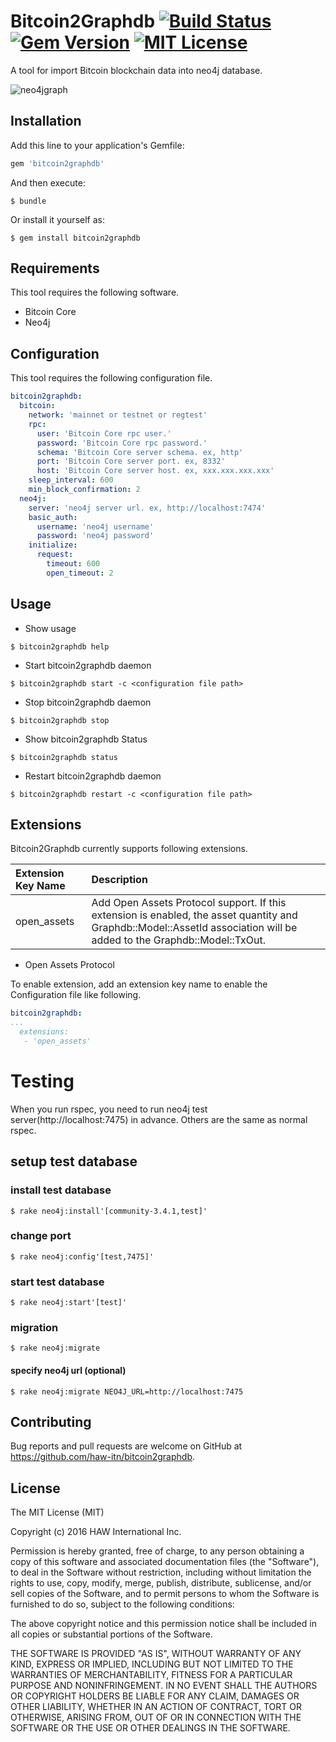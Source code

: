 # Bitcoin2Graphdb [![Build Status](https://travis-ci.org/haw-itn/bitcoin2graphdb.svg?branch=master)](https://travis-ci.org/haw-itn/bitcoin2graphdb) [![Gem Version](https://badge.fury.io/rb/bitcoin2graphdb.svg)](https://badge.fury.io/rb/bitcoin2graphdb) [![MIT License](http://img.shields.io/badge/license-MIT-blue.svg?style=flat)](LICENSE)

A tool for import Bitcoin blockchain data into neo4j database.

![neo4jgraph](https://raw.githubusercontent.com/wiki/haw-itn/bitcoin2graphdb/images/graph.png)

## Installation

Add this line to your application's Gemfile:

```ruby
gem 'bitcoin2graphdb'
```

And then execute:

    $ bundle

Or install it yourself as:

    $ gem install bitcoin2graphdb

## Requirements

This tool requires the following software.

* Bitcoin Core
* Neo4j

## Configuration

This tool requires the following configuration file.

```yaml
bitcoin2graphdb:
  bitcoin:
    network: 'mainnet or testnet or regtest'
    rpc:
      user: 'Bitcoin Core rpc user.'
      password: 'Bitcoin Core rpc password.'
      schema: 'Bitcoin Core server schema. ex, http'
      port: 'Bitcoin Core server port. ex, 8332'
      host: 'Bitcoin Core server host. ex, xxx.xxx.xxx.xxx'
    sleep_interval: 600
    min_block_confirmation: 2
  neo4j:
    server: 'neo4j server url. ex, http://localhost:7474'
    basic_auth:
      username: 'neo4j username'
      password: 'neo4j password'
    initialize:
      request:
        timeout: 600
        open_timeout: 2
```

## Usage

* Show usage
```
$ bitcoin2graphdb help
```

* Start bitcoin2graphdb daemon
```
$ bitcoin2graphdb start -c <configuration file path>
```

* Stop bitcoin2graphdb daemon
```
$ bitcoin2graphdb stop
```

* Show bitcoin2graphdb Status
```
$ bitcoin2graphdb status
```

* Restart bitcoin2graphdb daemon
```
$ bitcoin2graphdb restart -c <configuration file path>
```

## Extensions

Bitcoin2Graphdb currently supports following extensions.

|Extension Key Name|Description|
|:-----------|:------------|
|open_assets| Add Open Assets Protocol support. If this extension is enabled, the asset quantity and Graphdb::Model::AssetId association will be added to the Graphdb::Model::TxOut.|
* Open Assets Protocol

To enable extension, add an extension key name to enable the Configuration file like following.

```yaml
bitcoin2graphdb:
...
  extensions:
   - 'open_assets'
```

# Testing

When you run rspec, you need to run neo4j test server(http://localhost:7475) in advance.
Others are the same as normal rspec.

## setup test database

### install test database

```
$ rake neo4j:install'[community-3.4.1,test]'
```

### change port

```
$ rake neo4j:config'[test,7475]'
```

### start test database

```
$ rake neo4j:start'[test]'
```

### migration
```
$ rake neo4j:migrate
```

#### specify neo4j url (optional)
```
$ rake neo4j:migrate NEO4J_URL=http://localhost:7475
```

## Contributing

Bug reports and pull requests are welcome on GitHub at https://github.com/haw-itn/bitcoin2graphdb.

## License

The MIT License (MIT)

Copyright (c) 2016 HAW International Inc.

Permission is hereby granted, free of charge, to any person obtaining a copy
of this software and associated documentation files (the "Software"), to deal
in the Software without restriction, including without limitation the rights
to use, copy, modify, merge, publish, distribute, sublicense, and/or sell
copies of the Software, and to permit persons to whom the Software is
furnished to do so, subject to the following conditions:

The above copyright notice and this permission notice shall be included in all
copies or substantial portions of the Software.

THE SOFTWARE IS PROVIDED "AS IS", WITHOUT WARRANTY OF ANY KIND, EXPRESS OR
IMPLIED, INCLUDING BUT NOT LIMITED TO THE WARRANTIES OF MERCHANTABILITY,
FITNESS FOR A PARTICULAR PURPOSE AND NONINFRINGEMENT. IN NO EVENT SHALL THE
AUTHORS OR COPYRIGHT HOLDERS BE LIABLE FOR ANY CLAIM, DAMAGES OR OTHER
LIABILITY, WHETHER IN AN ACTION OF CONTRACT, TORT OR OTHERWISE, ARISING FROM,
OUT OF OR IN CONNECTION WITH THE SOFTWARE OR THE USE OR OTHER DEALINGS IN THE
SOFTWARE.

